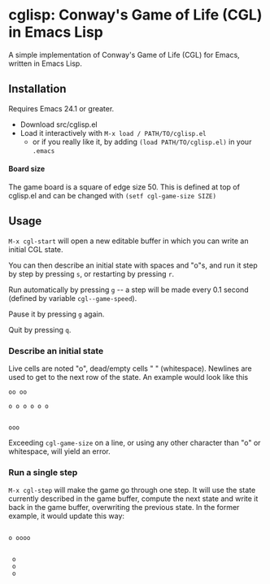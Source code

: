 # cglisp: Conway's Game of Life (CGL) in Emacs Lisp

A simple implementation of Conway's Game of Life (CGL) for Emacs, written in Emacs Lisp.

## Installation

Requires Emacs 24.1 or greater.

- Download src/cglisp.el
- Load it interactively with  ```M-x load / PATH/TO/cglisp.el``` 
  - or if you really like it, by adding ```(load PATH/TO/cglisp.el)``` in your ``.emacs``
#### Board size
The game board is a square of edge size 50. This is defined at top of cglisp.el and can be changed with ```(setf cgl-game-size SIZE)```

## Usage

``M-x cgl-start`` will open a new editable buffer in which you can write an initial CGL state.

You can then describe an initial state with spaces and "o"s, and run it step by step by pressing ``s``, or restarting by pressing ``r``.

Run automatically by pressing ``g`` -- a step will be made every 0.1 second (defined by variable ``cgl--game-speed``).

Pause it by pressing ``g`` again.

Quit by pressing ``q``.

### Describe an initial state
Live cells are noted "o", dead/empty cells " " (whitespace). Newlines are used to get to the next row of the state. An example would look like this

```
oo oo

o o o o o o


ooo
```
Exceeding ``cgl-game-size`` on a line, or using any other character than "o" or whitespace, will yield an error.

### Run a single step
``M-x cgl-step`` will make the game go through one step. It will use the state currently described in the game buffer, compute the next state and write it back in the game buffer, overwriting the previous state. In the former example, it would update this way:
```

o oooo


 o
 o
 o
```
